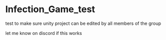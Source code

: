 # Infection_Game_test
test to make sure unity project can be edited by all members of the group

let me know on discord if this works
